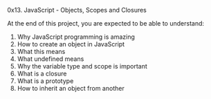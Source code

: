 0x13. JavaScript - Objects, Scopes and Closures

At the end of this project, you are expected to be able to understand:

1. Why JavaScript programming is amazing
2. How to create an object in JavaScript
3. What this means
4. What undefined means
5. Why the variable type and scope is important
6. What is a closure
7. What is a prototype
8. How to inherit an object from another

